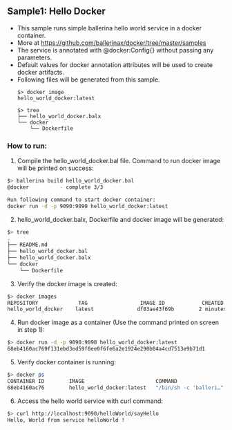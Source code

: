 
## Sample1: Hello Docker 

- This sample runs simple ballerina hello world service in a docker container. 
- More at https://github.com/ballerinax/docker/tree/master/samples
- The service is annotated with @docker:Config{} without passing any parameters. 
- Default values for docker annotation attributes will be used to create docker artifacts.
- Following files will be generated from this sample.
    ``` 
    $> docker image
    hello_world_docker:latest
    
    $> tree
    ├── hello_world_docker.balx
    └── docker
        └── Dockerfile
    ```
### How to run:

1. Compile the  hello_world_docker.bal file. Command to run docker image will be printed on success:
```bash
$> ballerina build hello_world_docker.bal
@docker 		 - complete 3/3

Run following command to start docker container: 
docker run -d -p 9090:9090 hello_world_docker:latest
```

2. hello_world_docker.balx, Dockerfile and docker image will be generated: 
```bash
$> tree
.
├── README.md
├── hello_world_docker.bal
├── hello_world_docker.balx
└── docker
    └── Dockerfile
```

3. Verify the docker image is created:
```bash
$> docker images
REPOSITORY             TAG                 IMAGE ID            CREATED             SIZE
hello_world_docker    latest              df83ae43f69b        2 minutes ago        102MB

```

4. Run docker image as a container (Use the command printed on screen in step 1):
```bash
$> docker run -d -p 9090:9090 hello_world_docker:latest
68eb4160ac769f131ebd3ed59f8ee0f6fe6a2e1924e290b04a4cd7513e9b71d1
```

5. Verify docker container is running:
```bash
$> docker ps
CONTAINER ID        IMAGE                       COMMAND                  CREATED              STATUS              PORTS                    NAMES
68eb4160ac76        hello_world_docker:latest   "/bin/sh -c 'balleri…"   About a minute ago   Up About a minute   0.0.0.0:9090->9090/tcp   vigilant_swartz

```

6. Access the hello world service with curl command:
```bash
$> curl http://localhost:9090/helloWorld/sayHello
Hello, World from service helloWorld !
```